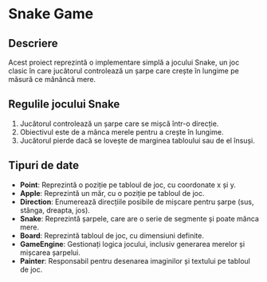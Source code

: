 # Snake Game

## Descriere
Acest proiect reprezintă o implementare simplă a jocului Snake, un joc clasic în care jucătorul controlează un șarpe care crește în lungime pe măsură ce mănâncă mere.

## Regulile jocului Snake
1. Jucătorul controlează un șarpe care se mișcă într-o direcție.
2. Obiectivul este de a mânca merele pentru a crește în lungime.
3. Jucătorul pierde dacă se lovește de marginea tabloului sau de el însuși.

## Tipuri de date
- **Point**: Reprezintă o poziție pe tabloul de joc, cu coordonate x și y.
- **Apple**: Reprezintă un măr, cu o poziție pe tabloul de joc.
- **Direction**: Enumerează direcțiile posibile de mișcare pentru șarpe (sus, stânga, dreapta, jos).
- **Snake**: Reprezintă șarpele, care are o serie de segmente și poate mânca mere.
- **Board**: Reprezintă tabloul de joc, cu dimensiuni definite.
- **GameEngine**: Gestionați logica jocului, inclusiv generarea merelor și mișcarea șarpelui.
- **Painter**: Responsabil pentru desenarea imaginilor și textului pe tabloul de joc.
